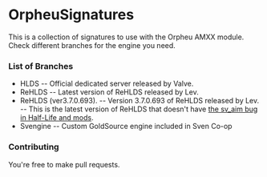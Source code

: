 # OrpheuSignatures
This is a collection of signatures to use with the Orpheu AMXX module.
Check different branches for the engine you need.
### List of Branches
- HLDS
-- Official dedicated server released by Valve.
- ReHLDS
-- Latest version of ReHLDS released by Lev.
- ReHLDS (ver3.7.0.693).
-- Version 3.7.0.693 of ReHLDS released by Lev.
-- This is the latest version of ReHLDS that doesn't have [the sv_aim bug in Half-Life and mods](https://github.com/dreamstalker/rehlds/issues/763).
- Svengine
-- Custom GoldSource engine included in Sven Co-op
### Contributing
You're free to make pull requests.